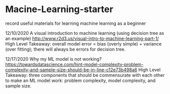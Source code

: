 # Macine-Learning-starter
record useful materials for learning machine learning as a beginner

12/10/2020  A visual introduction to machine learning (using decision tree as an example) http://www.r2d3.us/visual-intro-to-machine-learning-part-1/
            High Level Takeaway: overall model error = bias (overly simple) + variance (over fitting); there will always be errors for decision tree.



12/17/2020 Why my ML model is not working? https://towardsdatascience.com/hint-model-complexity-problem-complexity-and-sample-size-should-be-in-line-c12e73b498a6
            High Level Takeaway:  three components that should be commensurate with each other to make an ML model work: problem complexity, model complexity, and sample size.
